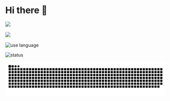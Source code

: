 # Hi there 👋

<img width="300px" src="https://count.getloli.com/get/@AceXiamo?theme=gelbooru"></img>


<img height="165px" src="https://me.axm.moe/service/duolingo/image?radius=20"></img>

![use language](https://github-readme-stats.vercel.app/api/top-langs/?username=AceXiamo&layout=compact&langs_count=6&text_color=94a3b8&icon_color=fff&title_color=3b82f6&bg_color=0f172a)

![status](https://github-readme-stats.vercel.app/api?username=AceXiamo&count_private=true)

![snake](./assets/github-contribution-grid-snake-dark.svg)
